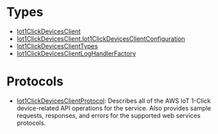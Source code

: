 # Types

  - [Iot1ClickDevicesClient](/aws-sdk-swift/reference/0.x/AWSIoT1ClickDevicesService/Iot1ClickDevicesClient)
  - [Iot1ClickDevicesClient.Iot1ClickDevicesClientConfiguration](/aws-sdk-swift/reference/0.x/AWSIoT1ClickDevicesService/Iot1ClickDevicesClient_Iot1ClickDevicesClientConfiguration)
  - [Iot1ClickDevicesClientTypes](/aws-sdk-swift/reference/0.x/AWSIoT1ClickDevicesService/Iot1ClickDevicesClientTypes)
  - [Iot1ClickDevicesClientLogHandlerFactory](/aws-sdk-swift/reference/0.x/AWSIoT1ClickDevicesService/Iot1ClickDevicesClientLogHandlerFactory)

# Protocols

  - [Iot1ClickDevicesClientProtocol](/aws-sdk-swift/reference/0.x/AWSIoT1ClickDevicesService/Iot1ClickDevicesClientProtocol):
    Describes all of the AWS IoT 1-Click device-related API operations for the service.
    Also provides sample requests, responses, and errors for the supported web services
    protocols.
